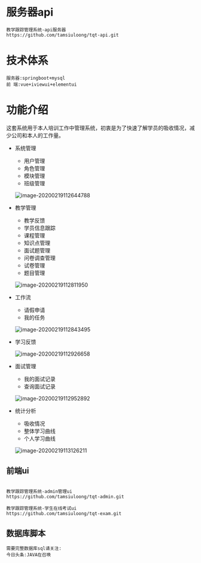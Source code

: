 

# 服务器api

```
教学跟踪管理系统-api服务器
https://github.com/tamsiuloong/tqt-api.git
```
# 技术体系
```
服务器:springboot+mysql
前 端:vue+iviewui+elementui
```



# 功能介绍

这套系统用于本人培训工作中管理系统，初衷是为了快速了解学员的吸收情况，减少公司和本人的工作量。

- 系统管理

  - 用户管理
  - 角色管理
  - 模块管理
  - 班级管理

  ![image-20200219112644788](https://gitee.com/tamsiuloong/tqt-api/tree/master/README.assets/image-20200219112644788.png)

- 教学管理

  - 教学反馈
  - 学员信息跟踪
  - 课程管理
  - 知识点管理
  - 面试题管理
  - 问卷调查管理
  - 试卷管理
  - 题目管理

  ![image-20200219112811950](https://gitee.com/tamsiuloong/tqt-api/tree/master/README.assets/image-20200219112811950.png)

- 工作流

  - 请假申请
  - 我的任务

  ![image-20200219112843495](https://gitee.com/tamsiuloong/tqt-api/tree/master/README.assets/image-20200219112843495.png)

- 学习反馈

  ![image-20200219112926658](https://gitee.com/tamsiuloong/tqt-api/tree/master/README.assets/image-20200219112926658.png)

- 面试管理

  - 我的面试记录
  - 查询面试记录

  ![image-20200219112952892](https://gitee.com/tamsiuloong/tqt-api/tree/master/README.assets/image-20200219112952892.png)

- 统计分析

  - 吸收情况
  - 整体学习曲线
  - 个人学习曲线

  ![image-20200219113126211](https://gitee.com/tamsiuloong/tqt-api/tree/master/README.assets/image-20200219113126211.png)





## 前端ui

```

教学跟踪管理系统-admin管理ui
https://github.com/tamsiuloong/tqt-admin.git

教学跟踪管理系统-学生在线考试ui
https://github.com/tamsiuloong/tqt-exam.git

```


## 数据库脚本
```
需要完整数据库sql请关注:
今日头条:JAVA在召唤
```



